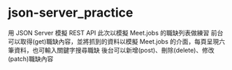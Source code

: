 # json-server_practice
用 JSON Server 模擬 REST API
此次以模擬 Meet.jobs 的職缺列表做練習
前台可以取得(get)職缺內容，並將抓到的資料以模擬 Meet.jobs 的介面，每頁呈現六筆資料，也可輸入關鍵字搜尋職缺
後台可以新增(post)、刪除(delete)、修改(patch)職缺內容
